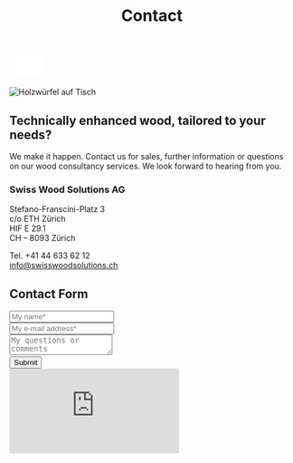 ﻿---
lang: en
title: 'Contact'
order: 8
---

<div class="full-width-kenburns">
<div class="wrap-bg-image">


![](/assets/images/arrow-d-white.svg)

</div>
<img srcset="/assets/images/Home_Cover_Tropical_Wood_Tropenholz_Ersatz_Replacement_Alternative_Sonowood_Swiss_Schweiz_Ebony_Ebenholz_Rosewood_Grenadill_Swiss_Wood_Solutions_Climate_Change.jpg"
     src="/assets/images/Home_Cover_Tropical_Wood_Tropenholz_Ersatz_Replacement_Alternative_Sonowood_Swiss_Schweiz_Ebony_Ebenholz_Rosewood_Grenadill_Swiss_Wood_Solutions_Climate_Change.jpg" alt="Holzwürfel auf Tisch">
</div>

<div class="full-width">
<div class="wrap">

## Technically enhanced wood, tailored to your needs?
We make it happen. Contact us for sales, further information or questions on our wood consultancy services.
We look forward to hearing from you.

### Swiss Wood Solutions AG

Stefano-Franscini-Platz 3  
c/o ETH Zürich  
HIF E 29.1  
CH – 8093 Zürich

Tel. +41 44 633 62 12 <br/>
<a href="mailto:info@swisswoodsolutions.ch">info@swisswoodsolutions.ch</a>

</div>
</div>

<div class="full-width-grey">
<div class="wrap">

## Contact Form

  <script type="text/javascript">var submitted=false;</script>
  <iframe name="hidden_iframe" id="hidden_iframe" style="display:none;" onload="if(submitted)  {window.location='';}"></iframe>

  <form class="form" action="https://docs.google.com/forms/d/e/1FAIpQLScmllSAdsWOnOCcoBK-MsPOgC_icTCNbm0XAqzfv1LYG1xaHw/formResponse" target="hidden_iframe" onsubmit="submitted=true;">
  <div>
  <input type="text" name="entry.1998489538" class="input-line" placeholder="My name*" required minlength="2">
  </div>
  <div>
  <input type="email" name="entry.913371209" class="input-line" placeholder="My e-mail address*">
  </div>
  <div>
  <textarea name="entry.1789398419" class="input-field" placeholder="My questions or comments"></textarea>
  </div>
  <div>
  <button type="submit" class="form-submit" onclick="return confirm('Thank you for your interest! We will get in touch as soon as possible')">Submit</button>
  </div>
</form>

</div>
</div>

<iframe class="googlemap" src="https://www.google.com/maps/embed?pb=!1m14!1m8!1m3!1d2700.1155189649708!2d8.5039514!3d47.4096879!3m2!1i1024!2i768!4f13.1!3m3!1m2!1s0x47900aff953b798f%3A0x863c7256ee1e8786!2sHIF%2C+8049+Z%C3%BCrich!5e0!3m2!1sde!2sch!4v1533558275573" frameborder="0" style="border:0" allowfullscreen></iframe>
</div>
